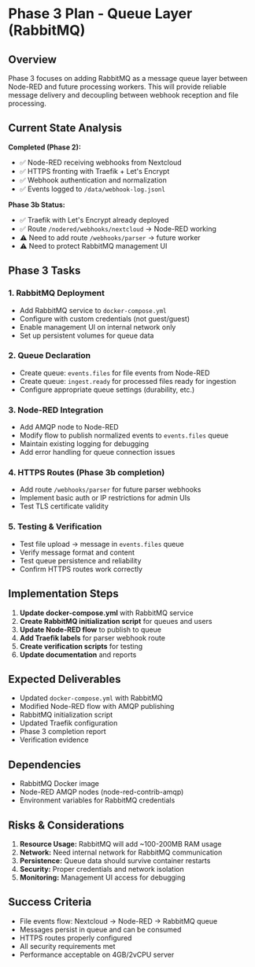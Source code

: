 # Phase 3 Plan - Queue Layer (RabbitMQ)

## Overview

Phase 3 focuses on adding RabbitMQ as a message queue layer between Node-RED and future processing workers. This will provide reliable message delivery and decoupling between webhook reception and file processing.

## Current State Analysis

**Completed (Phase 2):**
- ✅ Node-RED receiving webhooks from Nextcloud
- ✅ HTTPS fronting with Traefik + Let's Encrypt
- ✅ Webhook authentication and normalization
- ✅ Events logged to `/data/webhook-log.jsonl`

**Phase 3b Status:**
- ✅ Traefik with Let's Encrypt already deployed
- ✅ Route `/nodered/webhooks/nextcloud` → Node-RED working
- ⚠️ Need to add route `/webhooks/parser` → future worker
- ⚠️ Need to protect RabbitMQ management UI

## Phase 3 Tasks

### 1. RabbitMQ Deployment
- Add RabbitMQ service to `docker-compose.yml`
- Configure with custom credentials (not guest/guest)
- Enable management UI on internal network only
- Set up persistent volumes for queue data

### 2. Queue Declaration
- Create queue: `events.files` for file events from Node-RED
- Create queue: `ingest.ready` for processed files ready for ingestion
- Configure appropriate queue settings (durability, etc.)

### 3. Node-RED Integration
- Add AMQP node to Node-RED
- Modify flow to publish normalized events to `events.files` queue
- Maintain existing logging for debugging
- Add error handling for queue connection issues

### 4. HTTPS Routes (Phase 3b completion)
- Add route `/webhooks/parser` for future parser webhooks
- Implement basic auth or IP restrictions for admin UIs
- Test TLS certificate validity

### 5. Testing & Verification
- Test file upload → message in `events.files` queue
- Verify message format and content
- Test queue persistence and reliability
- Confirm HTTPS routes work correctly

## Implementation Steps

1. **Update docker-compose.yml** with RabbitMQ service
2. **Create RabbitMQ initialization script** for queues and users
3. **Update Node-RED flow** to publish to queue
4. **Add Traefik labels** for parser webhook route
5. **Create verification scripts** for testing
6. **Update documentation** and reports

## Expected Deliverables

- Updated `docker-compose.yml` with RabbitMQ
- Modified Node-RED flow with AMQP publishing
- RabbitMQ initialization script
- Updated Traefik configuration
- Phase 3 completion report
- Verification evidence

## Dependencies

- RabbitMQ Docker image
- Node-RED AMQP nodes (node-red-contrib-amqp)
- Environment variables for RabbitMQ credentials

## Risks & Considerations

1. **Resource Usage:** RabbitMQ will add ~100-200MB RAM usage
2. **Network:** Need internal network for RabbitMQ communication
3. **Persistence:** Queue data should survive container restarts
4. **Security:** Proper credentials and network isolation
5. **Monitoring:** Management UI access for debugging

## Success Criteria

- File events flow: Nextcloud → Node-RED → RabbitMQ queue
- Messages persist in queue and can be consumed
- HTTPS routes properly configured
- All security requirements met
- Performance acceptable on 4GB/2vCPU server